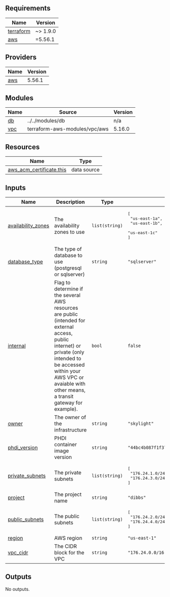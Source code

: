 <!-- BEGIN_TF_DOCS -->
## Requirements

| Name | Version |
|------|---------|
| <a name="requirement_terraform"></a> [terraform](#requirement\_terraform) | ~> 1.9.0 |
| <a name="requirement_aws"></a> [aws](#requirement\_aws) | =5.56.1 |

## Providers

| Name | Version |
|------|---------|
| <a name="provider_aws"></a> [aws](#provider\_aws) | 5.56.1 |

## Modules

| Name | Source | Version |
|------|--------|---------|
| <a name="module_db"></a> [db](#module\_db) | ../../modules/db | n/a |
| <a name="module_vpc"></a> [vpc](#module\_vpc) | terraform-aws-modules/vpc/aws | 5.16.0 |

## Resources

| Name | Type |
|------|------|
| [aws_acm_certificate.this](https://registry.terraform.io/providers/hashicorp/aws/5.56.1/docs/data-sources/acm_certificate) | data source |

## Inputs

| Name | Description | Type | Default | Required |
|------|-------------|------|---------|:--------:|
| <a name="input_availability_zones"></a> [availability\_zones](#input\_availability\_zones) | The availability zones to use | `list(string)` | <pre>[<br>  "us-east-1a",<br>  "us-east-1b",<br>  "us-east-1c"<br>]</pre> | no |
| <a name="input_database_type"></a> [database\_type](#input\_database\_type) | The type of database to use (postgresql or sqlserver) | `string` | `"sqlserver"` | no |
| <a name="input_internal"></a> [internal](#input\_internal) | Flag to determine if the several AWS resources are public (intended for external access, public internet) or private (only intended to be accessed within your AWS VPC or avaiable with other means, a transit gateway for example). | `bool` | `false` | no |
| <a name="input_owner"></a> [owner](#input\_owner) | The owner of the infrastructure | `string` | `"skylight"` | no |
| <a name="input_phdi_version"></a> [phdi\_version](#input\_phdi\_version) | PHDI container image version | `string` | `"44bc4b087f1f371f63ee270aba98589c542d72ba"` | no |
| <a name="input_private_subnets"></a> [private\_subnets](#input\_private\_subnets) | The private subnets | `list(string)` | <pre>[<br>  "176.24.1.0/24",<br>  "176.24.3.0/24"<br>]</pre> | no |
| <a name="input_project"></a> [project](#input\_project) | The project name | `string` | `"dibbs"` | no |
| <a name="input_public_subnets"></a> [public\_subnets](#input\_public\_subnets) | The public subnets | `list(string)` | <pre>[<br>  "176.24.2.0/24",<br>  "176.24.4.0/24"<br>]</pre> | no |
| <a name="input_region"></a> [region](#input\_region) | AWS region | `string` | `"us-east-1"` | no |
| <a name="input_vpc_cidr"></a> [vpc\_cidr](#input\_vpc\_cidr) | The CIDR block for the VPC | `string` | `"176.24.0.0/16"` | no |

## Outputs

No outputs.
<!-- END_TF_DOCS -->